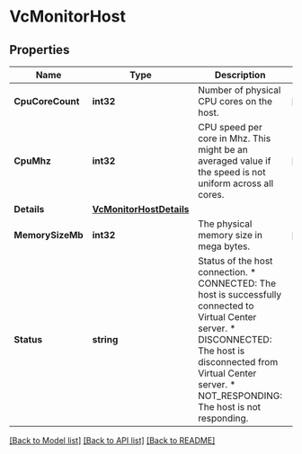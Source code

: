 # VcMonitorHost

## Properties

Name | Type | Description | Notes
------------ | ------------- | ------------- | -------------
**CpuCoreCount** | **int32** | Number of physical CPU cores on the host. | [optional] 
**CpuMhz** | **int32** | CPU speed per core in Mhz. This might be an averaged value if the speed is not uniform across all cores. | [optional] 
**Details** | [**VcMonitorHostDetails**](VCMonitorHostDetails.md) |  | 
**MemorySizeMb** | **int32** | The physical memory size in mega bytes. | [optional] 
**Status** | **string** | Status of the host connection. * CONNECTED: The host is successfully connected to Virtual Center server. * DISCONNECTED: The host is disconnected from Virtual Center server. * NOT_RESPONDING: The host is not responding. | 

[[Back to Model list]](../README.md#documentation-for-models) [[Back to API list]](../README.md#documentation-for-api-endpoints) [[Back to README]](../README.md)



